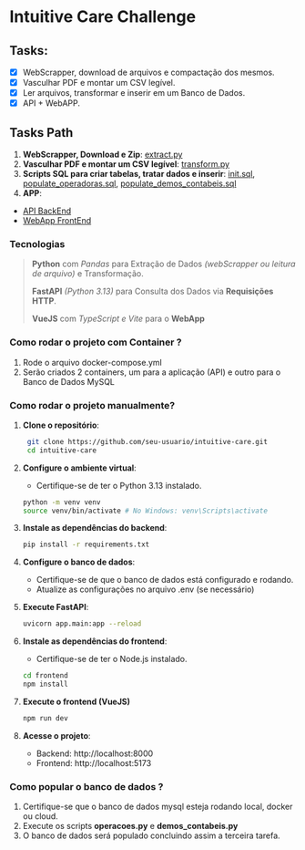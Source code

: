 # Intuitive Care Challenge

## Tasks:
- [x] WebScrapper, download de arquivos e compactação dos mesmos.
- [x] Vasculhar PDF e montar um CSV legível.
- [x] Ler arquivos, transformar e inserir em um Banco de Dados.
- [x] API + WebAPP.

## Tasks Path

1. **WebScrapper, Download e Zip**: [extract.py](./etl/extract.py)
2. **Vasculhar PDF e montar um CSV legível**: [transform.py](./etl/transform.py)
3. **Scripts SQL para criar tabelas, tratar dados e inserir**: [init.sql](./queries/init.sql), [populate_operadoras.sql](./queries/populate_operadoras.sql), [populate_demos_contabeis.sql](./queries/populate_demos_contabeis.sql)
4. **APP**:
- [API BackEnd](./backend/app/main.py)
- [WebApp FrontEnd](./frontend/src/App.vue)

### Tecnologias

> **Python** com *Pandas* para Extração de Dados *(webScrapper ou leitura de arquivo)* e Transformação.
>
> **FastAPI** *(Python 3.13)* para Consulta dos Dados via **Requisições HTTP**.
>
>**VueJS** com *TypeScript e Vite* para o **WebApp**




### Como rodar o projeto com Container ?

1. Rode o arquivo docker-compose.yml
2. Serão criados 2 containers, um para a aplicação (API) e outro para o Banco de Dados MySQL


### Como rodar o projeto manualmente?

1. **Clone o repositório**:
   ```bash
    git clone https://github.com/seu-usuario/intuitive-care.git
    cd intuitive-care
   ```

2. **Configure o ambiente virtual**:
    - Certifique-se de ter o Python 3.13 instalado.

    ```bash
    python -m venv venv
    source venv/bin/activate # No Windows: venv\Scripts\activate
    ```

3. **Instale as dependências do backend**:
    ```bash
    pip install -r requirements.txt
    ```

4. **Configure o banco de dados**:
    - Certifique-se de que o banco de dados está configurado e rodando.
    - Atualize as configurações no arquivo .env (se necessário)

5. **Execute FastAPI**:
    ```bash
    uvicorn app.main:app --reload
    ```

6. **Instale as dependências do frontend**:
    - Certifique-se de ter o Node.js instalado.
    ```bash
    cd frontend
    npm install
    ```

7. **Execute o frontend (VueJS)**
    ```bash
    npm run dev
    ```

8. **Acesse o projeto**:
    - Backend: http://localhost:8000
    - Frontend: http://localhost:5173


### Como popular o banco de dados ?

1. Certifique-se que o banco de dados mysql esteja rodando local, docker ou cloud.
2. Execute os scripts **operacoes.py** e **demos_contabeis.py**
3. O banco de dados será populado concluindo assim a terceira tarefa.
